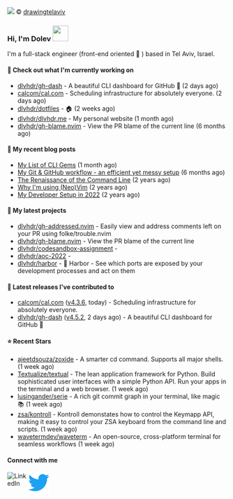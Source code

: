 <img src="https://user-images.githubusercontent.com/6196971/205364459-63d54329-d28a-403f-ac06-3baeb4685b46.jpg" />
© <a href="https://www.instagram.com/drawingtelaviv/">drawingtelaviv</a>

### Hi, I'm Dolev <img width="36px" height="36px" src="https://user-images.githubusercontent.com/1303154/88677602-1635ba80-d120-11ea-84d8-d263ba5fc3c0.gif" />

I'm a full-stack engineer (front-end oriented :rainbow: ) based in Tel Aviv, Israel.

#### 👷 Check out what I'm currently working on

- [dlvhdr/gh-dash](https://github.com/dlvhdr/gh-dash) - A beautiful CLI dashboard for GitHub 🚀  (2 days ago)
- [calcom/cal.com](https://github.com/calcom/cal.com) - Scheduling infrastructure for absolutely everyone. (2 days ago)
- [dlvhdr/dotfiles](https://github.com/dlvhdr/dotfiles) - 🏠 (2 weeks ago)
- [dlvhdr/dlvhdr.me](https://github.com/dlvhdr/dlvhdr.me) - My personal website (1 month ago)
- [dlvhdr/gh-blame.nvim](https://github.com/dlvhdr/gh-blame.nvim) - View the PR blame of the current line (6 months ago)

#### 📜 My recent blog posts

- [My List of CLI Gems](https://dlvhdr.me/posts/cli-tools) (1 month ago)
- [My Git &amp; GitHub workflow - an efficient yet messy setup](https://dlvhdr.me/posts/how-i-use-github) (6 months ago)
- [The Renaissance of the Command Line](https://dlvhdr.me/posts/the-renaissance-of-the-command-line) (2 years ago)
- [Why I&#39;m using (Neo)Vim](https://dlvhdr.me/posts/why-im-using-vim) (2 years ago)
- [My Developer Setup in 2022](https://dlvhdr.me/posts/dev-setup) (2 years ago)

#### 🌱 My latest projects

- [dlvhdr/gh-addressed.nvim](https://github.com/dlvhdr/gh-addressed.nvim) - Easily view and address comments left on your PR using folke/trouble.nvim
- [dlvhdr/gh-blame.nvim](https://github.com/dlvhdr/gh-blame.nvim) - View the PR blame of the current line
- [dlvhdr/codesandbox-assignment](https://github.com/dlvhdr/codesandbox-assignment) - 
- [dlvhdr/aoc-2022](https://github.com/dlvhdr/aoc-2022) - 
- [dlvhdr/harbor](https://github.com/dlvhdr/harbor) - 🚢 Harbor - See which ports are exposed by your development processes and act on them

#### 🔭 Latest releases I've contributed to

- [calcom/cal.com](https://github.com/calcom/cal.com) ([v4.3.6](https://github.com/calcom/cal.com/releases/tag/v4.3.6), today) - Scheduling infrastructure for absolutely everyone.
- [dlvhdr/gh-dash](https://github.com/dlvhdr/gh-dash) ([v4.5.2](https://github.com/dlvhdr/gh-dash/releases/tag/v4.5.2), 2 days ago) - A beautiful CLI dashboard for GitHub 🚀 

#### ⭐ Recent Stars

- [ajeetdsouza/zoxide](https://github.com/ajeetdsouza/zoxide) - A smarter cd command. Supports all major shells. (1 week ago)
- [Textualize/textual](https://github.com/Textualize/textual) - The lean application framework for Python.  Build sophisticated user interfaces with a simple Python API. Run your apps in the terminal and a web browser. (1 week ago)
- [lusingander/serie](https://github.com/lusingander/serie) - A rich git commit graph in your terminal, like magic 📚 (1 week ago)
- [zsa/kontroll](https://github.com/zsa/kontroll) - Kontroll demonstates how to control the Keymapp API, making it easy to control your ZSA keyboard from the command line and scripts. (1 week ago)
- [wavetermdev/waveterm](https://github.com/wavetermdev/waveterm) - An open-source, cross-platform terminal for seamless workflows (1 week ago)

#### Connect with me

[<img align="left" alt="LinkedIn" width="48px" src="https://camo.githubusercontent.com/c8a9c5b414cd812ad6a97a46c29af67239ddaeae08c41724ff7d945fb4c047e5/68747470733a2f2f6564656e742e6769746875622e696f2f537570657254696e7949636f6e732f696d616765732f7376672f6c696e6b6564696e2e737667" />][linkedin]

[<img align="left" alt="Twitter" width="48px" src="icons/twitter.svg" />][twitter]

[linkedin]: https://www.linkedin.com/in/dolev-hadar/
[twitter]: https://twitter.com/elys1um

